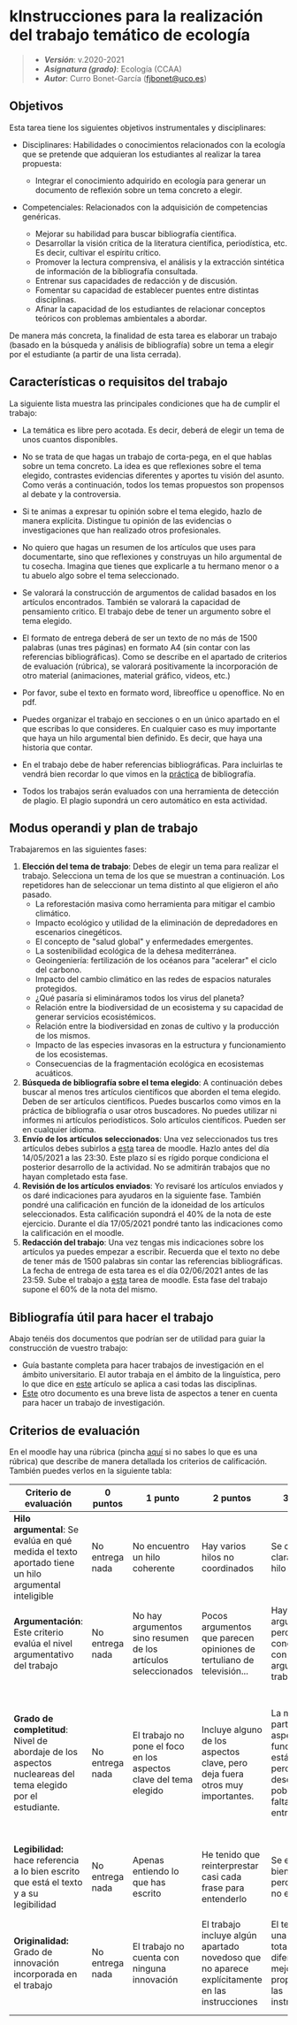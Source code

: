 # kInstrucciones para la realización del trabajo temático de ecología

> + **_Versión_**: v.2020-2021
> + **_Asignatura (grado)_**: Ecología (CCAA)
> + **_Autor_**: Curro Bonet-García (fjbonet@uco.es)



## Objetivos 

Esta tarea tiene los siguientes objetivos instrumentales y disciplinares:

+ Disciplinares: Habilidades o conocimientos relacionados con la ecología que se pretende que adquieran los estudiantes al realizar la tarea propuesta:
  + Integrar el conocimiento adquirido en ecología para generar un documento de reflexión sobre un tema concreto a elegir.
+ Competenciales: Relacionados con la adquisición de competencias genéricas.

  + Mejorar su habilidad para buscar bibliografía científica.
  + Desarrollar la visión crítica de la literatura científica, periodística, etc. Es decir, cultivar el espíritu crítico.
  + Promover la lectura comprensiva, el análisis y la extracción sintética de información de la bibliografía consultada.
  + Entrenar sus capacidades de redacción y de discusión.
  + Fomentar su capacidad de establecer puentes entre distintas disciplinas. 
  + Afinar la capacidad de los estudiantes de relacionar conceptos teóricos con problemas ambientales a abordar.

De manera más concreta, la finalidad de esta tarea es elaborar un trabajo  (basado en la búsqueda y análisis de bibliografía) sobre un tema a elegir por el estudiante (a partir de una lista cerrada). 

## Características o requisitos del trabajo

La siguiente lista muestra las principales condiciones que ha de cumplir el trabajo:

+ La temática es libre pero acotada. Es decir, deberá de elegir un tema de unos cuantos disponibles. 

+ No se trata de que hagas un trabajo de corta-pega, en el que hablas sobre un tema concreto. La idea es que reflexiones sobre el tema elegido, contrastes evidencias diferentes y aportes tu visión del asunto. Como verás a continuación, todos los temas propuestos son propensos al debate y la controversia.

+ Si te animas a expresar tu opinión sobre el tema elegido, hazlo de manera explícita. Distingue tu opinión de las evidencias o investigaciones que han realizado otros profesionales.

+ No quiero que hagas un resumen de los artículos que uses para documentarte, sino que reflexiones y construyas un hilo argumental de tu cosecha. Imagina que tienes que explicarle a tu hermano menor o a tu abuelo algo sobre el tema seleccionado. 

+ Se valorará la construcción de argumentos de calidad basados en los artículos encontrados. También se valorará la capacidad de pensamiento critico. El trabajo debe de tener un argumento sobre el tema elegido.

+ El formato de entrega deberá de ser un texto de no más de 1500 palabras (unas tres páginas) en formato A4 (sin contar con las referencias bibliográficas). Como se describe en el apartado de criterios de evaluación (rúbrica), se valorará positivamente la incorporación de otro material (animaciones, material gráfico, videos, etc.)

+ Por favor, sube el texto en formato word, libreoffice u openoffice. No en pdf.

+ Puedes organizar el trabajo en secciones o en un único apartado en el que escribas lo que consideres. En cualquier caso es muy importante que haya un hilo argumental bien definido. Es decir, que haya una historia que contar.  

+ En el trabajo debe de haber referencias bibliográficas. Para incluirlas te vendrá bien recordar lo que vimos en la [práctica](https://aprendiendo-cosas.github.io/P_biblio_ecologia_ccaa/guion_practica_biblio.html) de bibliografía. 

+ Todos los trabajos serán evaluados con una herramienta de detección de plagio. El plagio supondrá un cero automático en esta actividad. 

  

## Modus operandi y plan de trabajo

Trabajaremos en las siguientes fases:

1. **Elección del tema de trabajo**: Debes de elegir un tema para realizar el trabajo. Selecciona un tema de los que se muestran a continuación. Los repetidores han de seleccionar un tema distinto al que eligieron el año pasado.
   + La reforestación masiva como herramienta para mitigar el cambio climático.
   + Impacto ecológico y utilidad de la eliminación de depredadores en escenarios cinegéticos.
   + El concepto de "salud global" y enfermedades emergentes.
   + La sostenibilidad ecológica de la dehesa mediterránea. 
   + Geoingeniería: fertilización de los océanos para "acelerar" el ciclo del carbono.
   + Impacto del cambio climático en las redes de espacios naturales protegidos. 
   + ¿Qué pasaría si elimináramos todos los virus del planeta?
   + Relación entre la biodiversidad de un ecosistema y su capacidad de generar servicios ecosistémicos.
   + Relación entre la biodiversidad en zonas de cultivo y la producción de los mismos.
   + Impacto de las especies invasoras en la estructura y funcionamiento de los ecosistemas.
   + Consecuencias de la fragmentación ecológica en ecosistemas acuáticos. 
2. **Búsqueda de bibliografía sobre el tema elegido**: A continuación debes buscar al menos tres artículos científicos que aborden el tema elegido. Deben de ser artículos científicos. Puedes buscarlos como vimos en la práctica de bibliografía o usar otros buscadores. No puedes utilizar ni informes ni artículos periodísticos. Solo artículos científicos. Pueden ser en cualquier idioma.
3. **Envío de los artículos seleccionados**: Una vez seleccionados tus tres artículos debes subirlos a [esta](https://moodle.uco.es/m2021/mod/assign/view.php?id=309562) tarea de moodle. Hazlo antes del día 14/05/2021 a las 23:30. Este plazo sí es rígido porque condiciona el posterior desarrollo de la actividad. No se admitirán trabajos que no hayan completado esta fase. 
4. **Revisión de los artículos enviados**: Yo revisaré los artículos enviados y os daré indicaciones para ayudaros en la siguiente fase. También pondré una calificación en función de la idoneidad de los artículos seleccionados. Esta calificación supondrá el 40% de la nota de este ejercicio. Durante el día 17/05/2021 pondré tanto las indicaciones como la calificación en el moodle. 
5. **Redacción del trabajo**: Una vez tengas mis indicaciones sobre los artículos ya puedes empezar a escribir. Recuerda que el texto no debe de tener más de 1500 palabras sin contar las referencias bibliográficas. La fecha de entrega de esta tarea es el día 02/06/2021 antes de las 23:59. Sube el trabajo a [esta](https://moodle.uco.es/m2021/mod/assign/view.php?id=267720) tarea de moodle. Esta fase del trabajo supone el 60% de la nota del mismo. 



## Bibliografía útil para hacer el trabajo

Abajo tenéis dos documentos que podrían ser de utilidad para guiar la construcción de vuestro trabajo:

+ Guía bastante completa para hacer trabajos de investigación en el ámbito universitario. El autor trabaja en el ámbito de la linguística, pero lo que dice en [este](https://inicios.es/como-hacer-trabajos-universitarios/) artículo se aplica a casi todas las disciplinas. 
+ [Este](https://www.educaweb.com/noticia/2018/04/16/como-elaborar-trabajos-investigacion-16402/) otro documento es una breve lista de aspectos a tener en cuenta para hacer un trabajo de investigación. 



## Criterios de evaluación

En el moodle hay una rúbrica (pincha [aquí](https://es.wikipedia.org/wiki/R%C3%BAbrica_(docencia)) si no sabes lo que es una rúbrica) que describe de manera detallada los criterios de calificación. También puedes verlos en la siguiente tabla:


| Criterio de evaluación       | 0 puntos           | 1 punto  | 2 puntos    | 3 puntos | 4 puntos | 5 puntos |
| ------------- |-------------| -----| ---- | ---- | ---- | ---- |
| **Hilo argumental**: Se evalúa en qué medida el texto aportado tiene un hilo argumental inteligible | No entrega nada | No encuentro un hilo coherente|Hay varios hilos no coordinados|Se distingue claramente un hilo conductor| Además, el hilo está bien estructurado (presentación, nudo y desenlace) | Además de lo anterior las argumentaciones personales están alineadas con el hilo general |
|**Argumentación**: Este criterio evalúa el nivel argumentativo del trabajo | No entrega nada     |No hay argumentos sino resumen de los artículos seleccionados  | Pocos argumentos que parecen opiniones de tertuliano de televisión... |Hay argumentos pero poco conectados con el hilo argumental del trabajo | Sólidos argumentos sobre el tema analizado | Tus argumentos son de nivel parecido a los que aparecen en los artículos citados |
|**Grado de completitud**: Nivel de abordaje de los aspectos nucleareas del tema elegido por el estudiante. | No entrega nada | El trabajo no pone el foco en los aspectos clave del tema elegido |Incluye alguno de los aspectos clave, pero deja fuera otros muy importantes. | La mayor parte de los aspectos fundamentales está incluido, pero los describes pobremente y falta relación entre ellos.|Has hecho un buen esfuerzo de síntesis incluyendo todos los aspectos clave y describiendo las relaciones entre los mismos. | Enhorabuena, tu texto es un gran ejemplo de integración  de conocimiento procedente de diversas fuentes. Has contemplado multitud de aspectos del tema elegido y los has integrado muy bien.||
|**Legibilidad:** hace referencia a lo bien escrito que está el texto y a su legibilidad | No entrega nada | Apenas entiendo lo que has escrito | He tenido que reinterprestar casi cada frase para entenderlo | Se entiende bien todo, pero el texto no es fluido | Muy buena redacción. La lectura fluye fácilmente, cual novela. | Impecable estilo de escritura. |
|**Originalidad:** Grado de innovación incorporada en el trabajo | No entrega nada | El trabajo no cuenta con ninguna innovación | El trabajo incluye algún apartado novedoso que no aparece explícitamente en las instrucciones | El texto tiene una estructura totalmente diferente y mejor que la propuesta en las instrucciones |Además de lo anterior, el trabajo incorpora los últimos avances científico-técnicos en el tema elegido.| Incorpora una visión original del autor obtenida tras sintetizar y discutir el conocimiento actual sobre el tema|











  





